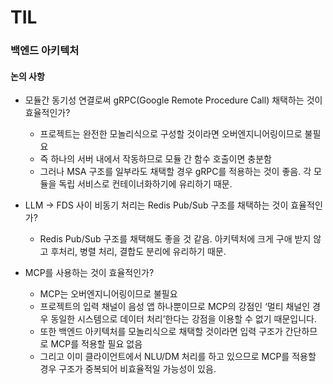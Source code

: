 # TIL

### 백엔드 아키텍처

#### 논의 사항
- 모듈간 동기성 연결로써 gRPC(Google Remote Procedure Call) 채택하는 것이 효율적인가?
  - 프로젝트는 완전한 모놀리식으로 구성할 것이라면 오버엔지니어링이므로 불필요
  - 즉 하나의 서버 내에서 작동하므로 모듈 간 함수 호출이면 충분함
  - 그러나 MSA 구조를 일부라도 채택할 경우 gRPC를 적용하는 것이 좋음. 각 모듈을 독립 서비스로 컨테이너화하기에 유리하기 때문.
  
- LLM → FDS 사이 비동기 처리는 Redis Pub/Sub 구조를 채택하는 것이 효율적인가?
  - Redis Pub/Sub 구조를 채택해도 좋을 것 같음. 아키텍처에 크게 구애 받지 않고 후처리, 병렬 처리, 결합도 분리에 유리하기 때문.
   
- MCP를 사용하는 것이 효율적인가?
  - MCP는 오버엔지니어링이므로 불필요
  - 프로젝트의 입력 채널이 음성 앱 하나뿐이므로 MCP의 강점인 ‘멀티 채널인 경우 동일한 시스템으로 데이터 처리’한다는 강점을 이용할 수 없기 때문입니다.
  - 또한 백엔드 아키텍처를 모놀리식으로 채택할 것이라면 입력 구조가 간단하므로 MCP를 적용할 필요 없음
  - 그리고 이미 클라이언트에서 NLU/DM 처리를 하고 있으므로 MCP를 적용할 경우 구조가 중복되어 비효율적일 가능성이 있음. 
